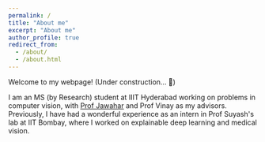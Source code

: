 ```yaml
---
permalink: /
title: "About me"
excerpt: "About me"
author_profile: true
redirect_from: 
  - /about/
  - /about.html
---
```


Welcome to my webpage! (Under construction... 🚧)

I am an MS (by Research) student at IIIT Hyderabad working on problems in computer vision, with [Prof Jawahar](https://faculty.iiit.ac.in/~jawahar/) and Prof Vinay as my advisors. Previously, I have had a wonderful experience as an intern in Prof Suyash's lab at IIT Bombay, where I worked on explainable deep learning and medical vision.
